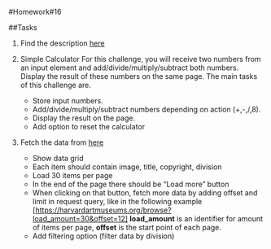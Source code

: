 #Homework#16

##Tasks

1. Find the description [here](https://stackblitz.com/edit/blink-react-test-1?file=index.tsx "task")

2. Simple Calculator
 For this challenge, you will receive two numbers from an input element and add/divide/multiply/subtract both numbers. Display the result of these numbers on the same page. The main tasks of this challenge are.
    * Store input numbers.
    * Add/divide/multiply/subtract numbers depending on action (+,-,/,8).
    * Display the result on the page.
    * Add option to reset the calculator

3. Fetch the data from  [here](https://harvardartmuseums.org/browse?load_amount=30 "Link")
    * Show  data grid
    * Each item should contain image, title,  copyright, division
    * Load 30 items per page
    * In the end of the page there should be  “Load more” button
    * When clicking on that button, fetch more data by adding offset and limit in request query, like in the following example
    [https://harvardartmuseums.org/browse?load_amount=30&offset=12] **load_amount**  is an identifier for amount of items per page, **offset** is the start point of each page.
    * Add filtering option (filter data by division)
